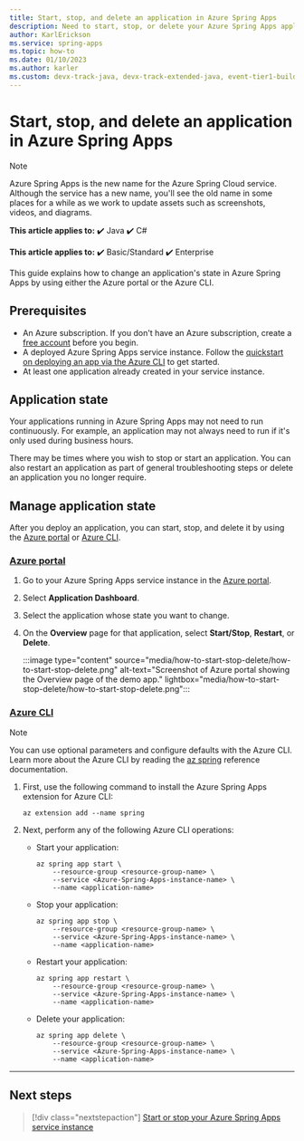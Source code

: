 ```yaml
---
title: Start, stop, and delete an application in Azure Spring Apps
description: Need to start, stop, or delete your Azure Spring Apps application? Learn how to manage the state of an Azure Spring Apps application.
author: KarlErickson
ms.service: spring-apps
ms.topic: how-to
ms.date: 01/10/2023
ms.author: karler
ms.custom: devx-track-java, devx-track-extended-java, event-tier1-build-2022, engagement-fy23
---
```


# Start, stop, and delete an application in Azure Spring Apps

> [!NOTE]
> Azure Spring Apps is the new name for the Azure Spring Cloud service. Although the service has a new name, you'll see the old name in some places for a while as we work to update assets such as screenshots, videos, and diagrams.

**This article applies to:** ✔️ Java ✔️ C#

**This article applies to:** ✔️ Basic/Standard ✔️ Enterprise

This guide explains how to change an application's state in Azure Spring Apps by using either the Azure portal or the Azure CLI.

## Prerequisites

- An Azure subscription. If you don't have an Azure subscription, create a [free account](https://azure.microsoft.com/free/?WT.mc_id=A261C142F) before you begin.
- A deployed Azure Spring Apps service instance. Follow the [quickstart on deploying an app via the Azure CLI](./quickstart.md) to get started.
- At least one application already created in your service instance.

## Application state

Your applications running in Azure Spring Apps may not need to run continuously. For example, an application may not always need to run if it's only used during business hours.

There may be times where you wish to stop or start an application. You can also restart an application as part of general troubleshooting steps or delete an application you no longer require.

## Manage application state

After you deploy an application, you can start, stop, and delete it by using the [Azure portal](https://portal.azure.com) or [Azure CLI](/cli/azure/).

### [Azure portal](#tab/azure-portal)

1. Go to your Azure Spring Apps service instance in the [Azure portal](https://portal.azure.com).

1. Select **Application Dashboard**.

1. Select the application whose state you want to change.

1. On the **Overview** page for that application, select **Start/Stop**, **Restart**, or **Delete**.

   :::image type="content" source="media/how-to-start-stop-delete/how-to-start-stop-delete.png" alt-text="Screenshot of Azure portal showing the Overview page of the demo app." lightbox="media/how-to-start-stop-delete/how-to-start-stop-delete.png":::

### [Azure CLI](#tab/azure-cli)

> [!NOTE]
> You can use optional parameters and configure defaults with the Azure CLI. Learn more about the Azure CLI by reading the [az spring](/cli/azure/spring) reference documentation.

1. First, use the following command to install the Azure Spring Apps extension for Azure CLI:

   ```azurecli-interactive
   az extension add --name spring
   ```

1. Next, perform any of the following Azure CLI operations:

   - Start your application:

     ```azurecli-interactive
     az spring app start \
         --resource-group <resource-group-name> \
         --service <Azure-Spring-Apps-instance-name> \
         --name <application-name>
     ```

   - Stop your application:

     ```azurecli
     az spring app stop \
         --resource-group <resource-group-name> \
         --service <Azure-Spring-Apps-instance-name> \
         --name <application-name>
     ```

   - Restart your application:

     ```azurecli
     az spring app restart \
         --resource-group <resource-group-name> \
         --service <Azure-Spring-Apps-instance-name> \
         --name <application-name>
     ```

   - Delete your application:

     ```azurecli
     az spring app delete \
         --resource-group <resource-group-name> \
         --service <Azure-Spring-Apps-instance-name> \
         --name <application-name>
     ```

---

## Next steps

> [!div class="nextstepaction"]
> [Start or stop your Azure Spring Apps service instance](how-to-start-stop-service.md)
